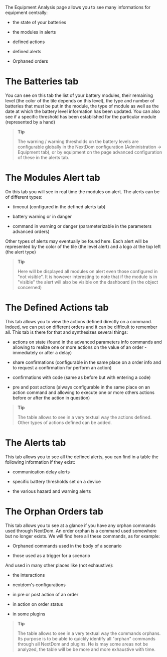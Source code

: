 The Equipment Analysis page allows you to see many informations
for equipment centrally:

-   the state of your batteries

-   the modules in alerts

-   defined actions

-   defined alerts

-   Orphaned orders

The Batteries tab
==================

You can see on this tab the list of your battery modules,
their remaining level (the color of the tile depends on this level), the
type and number of batteries that must be put in the module, the type of
module as well as the date at which the battery level information
has been updated. You can also see if a specific threshold has been
established for the particular module (represented by a hand)

> **Tip**
>
> The warning / warning thresholds on the battery levels are
> configurable globally in the NextDom configuration
> (Administration → Equipment tab), or by equipment on the page
> advanced configuration of these in the alerts tab.

The Modules Alert tab
==========================

On this tab you will see in real time the modules on alert. The
alerts can be of different types:

-   timeout (configured in the defined alerts tab)

-   battery warning or in danger

-   command in warning or danger (parameterizable in the parameters
    advanced orders)

Other types of alerts may eventually be found here.
Each alert will be represented by the color of the tile (the level
alert) and a logo at the top left (the alert type)

> **Tip**
>
> Here will be displayed all modules on alert even those configured in
> "not visible". It is however interesting to note that if the module
> is in "visible" the alert will also be visible on the dashboard (in
> the object concerned)

The Defined Actions tab
=========================

This tab allows you to view the actions defined directly on a
command. Indeed, we can put on different orders and it
can be difficult to remember all. This tab is there for that
and synthesizes several things:

-   actions on state (found in the advanced parameters
    info commands and allowing to realize one or more
    actions on the value of an order - immediately or after
    a delay)

-   share confirmations (configurable in the same place on a
    order info and to request a confirmation for
    perform an action)

-   confirmations with code (same as before but with
    entering a code)

-   pre and post actions (always configurable in the same place on
    an action command and allowing to execute one or more others
    actions before or after the action in question)

> **Tip**
>
> The table allows to see in a very textual way the actions
> defined. Other types of actions defined can be added.

The Alerts tab
=========================

This tab allows you to see all the defined alerts, you can
find in a table the following information if they exist:

-   communication delay alerts

-   specific battery thresholds set on a device

-   the various hazard and warning alerts

The Orphan Orders tab
=============================

This tab allows you to see at a glance if you have any
orphan commands used through NextDom. An order
orphan is a command used somewhere but no longer exists.
We will find here all these commands, as for example:

-   Orphaned commands used in the body of a scenario

-   those used as a trigger for a scenario

And used in many other places like (not exhaustive):

-   the interactions

-   nextdom's configurations

-   in pre or post action of an order

-   in action on order status

-   in some plugins

> **Tip**
>
> The table allows to see in a very textual way the commands
> orphans. Its purpose is to be able to quickly identify all
> "orphan" commands through all NextDom and plugins. He is
> may some areas not be analyzed, the table will be
> be more and more exhaustive with time.
